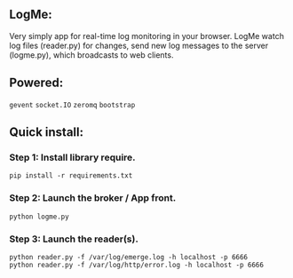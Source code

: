 ## LogMe:
Very simply app for real-time log monitoring in your browser.
LogMe watch log files (reader.py) for changes, send new log messages to the server (logme.py), which broadcasts to web clients.

## Powered:
`gevent`
`socket.IO`
`zeromq`
`bootstrap`

## Quick install:
### Step 1: Install library require.
```
pip install -r requirements.txt
```

### Step 2: Launch the broker / App front.
```
python logme.py
```

### Step 3: Launch the reader(s).
```
python reader.py -f /var/log/emerge.log -h localhost -p 6666
python reader.py -f /var/log/http/error.log -h localhost -p 6666
```